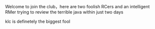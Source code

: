Welcome to join the club，here are two foolish RCers and an intelligent RMer trying to review the terrible java within just two days

klc is definetely the biggest fool
